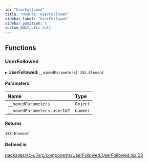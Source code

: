 ```yaml
---
id: "UserFollowed"
title: "Module: UserFollowed"
sidebar_label: "UserFollowed"
sidebar_position: 0
custom_edit_url: null
---
```


## Functions

### UserFollowed

▸ **UserFollowed**(`__namedParameters`): `JSX.Element`

#### Parameters

| Name | Type |
| :------ | :------ |
| `__namedParameters` | `Object` |
| `__namedParameters.userId?` | `number` |

#### Returns

`JSX.Element`

#### Defined in

[packages/sc-ui/src/components/UserFollowed/UserFollowed.tsx:23](https://github.com/selfcommunity/community-ui/blob/67100aa/packages/sc-ui/src/components/UserFollowed/UserFollowed.tsx#L23)
